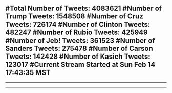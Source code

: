 #Total Number of Tweets: 4083621 
#Number of Trump Tweets: 1548508
#Number of Cruz Tweets: 726174
#Number of Clinton Tweets: 482247
#Number of Rubio Tweets: 425949
#Number of Jeb! Tweets: 361523
#Number of Sanders Tweets: 275478
#Number of Carson Tweets: 142428
#Number of Kasich Tweets: 123017
#Current Stream Started at Sun Feb 14 17:43:35 MST
---
---
---
